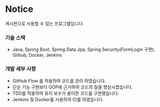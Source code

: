 # Notice

게시판으로 사용할 수 있는 프로그램입니다.

### 기술 스택

* Java, Spring Boot, Spring Data Jpa, Spring Security(FormLogin 구현), Github, Docker, Jenkins

### 개발 세부 사항

* GitHub Flow 를 적용하여 코드를 관리 하였습니다.   
* 단순 기능 구현보다 OOP에 근거하여 코드의 질을 향상시켰습니다.
* TDD를 적용하여 유지 보수가 용이한 코드를 구현했습니다.
* Jenkins 및 Docker를 사용하여 CI를 하였습니다.
